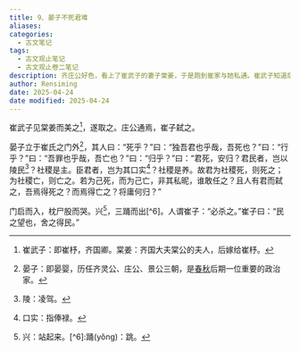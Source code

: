 ```yaml
---
title: 9、晏子不死君难
aliases: 
categories:
  - 古文笔记
tags:
  - 古文观止笔记
  - 古文观止卷二笔记
description: 齐庄公好色，看上了崔武子的妻子棠姜，于是跑到崔家与她私通。崔武子知道后，杀死了庄公。对此，深明大义的晏婴表示，庄公不是为了社稷而死，所以不必为其殉死，也不必因他而逃亡。但晏婴冒着生命危险，趴在庄公尸身上大哭，以尽臣子对君王的哀悼之情。
author: Rensiming
date: 2025-04-24
date modified: 2025-04-24
---
```


崔武子见棠姜而美之[^1]，遂取之。庄公通焉，崔子弑之。

晏子立于崔氏之门外[^2]，其人曰：“死乎？”曰：“独吾君也乎哉，吾死也？”曰：“行乎？”曰：“吾罪也乎哉，吾亡也？”曰：“归乎？”曰：“君死，安归？君民者，岂以陵民[^3]？社稷是主。臣君者，岂为其口实[^4]？社稷是养。故君为社稷死，则死之；为社稷亡，则亡之。若为己死，而为己亡，非其私昵，谁敢任之？且人有君而弑之，吾焉得死之？而焉得亡之？将庸何归？”

门启而入，枕尸股而哭。兴[^5]，三踊而出[^6]。人谓崔子：“必杀之。”崔子曰：“民之望也，舍之得民。”

[^1]:崔武子：即崔杼，齐国卿。棠姜：齐国大夫棠公的夫人，后嫁给崔杼。

[^2]:晏子：即晏婴，历任齐灵公、庄公、景公三朝，是[春秋](https://chunqiu.5000yan.com/)后期一位重要的政治家。

[^3]:陵：凌驾。

[^4]:口实：指俸禄。

[^5]:兴：站起来。[^6]:踊(yǒnɡ)：跳。
